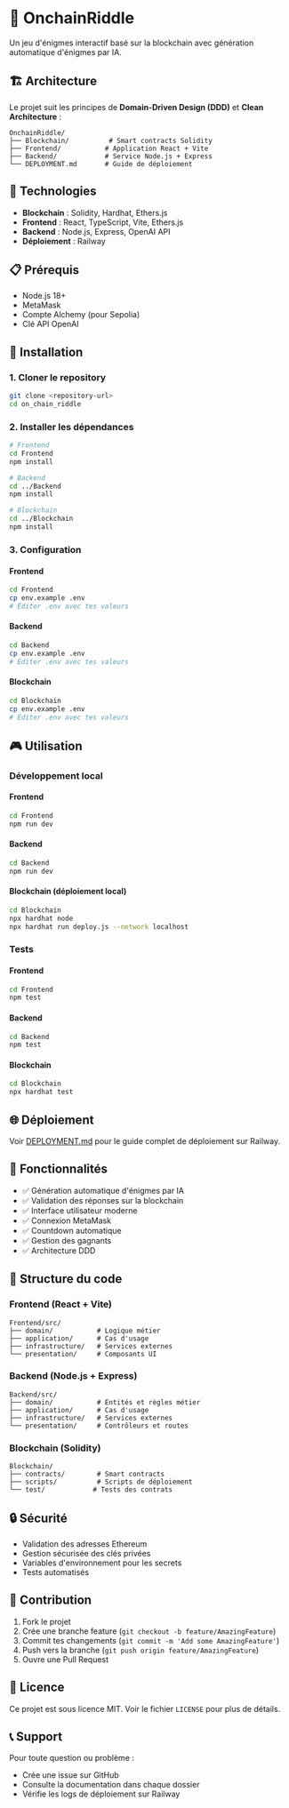 # 🎯 OnchainRiddle

Un jeu d'énigmes interactif basé sur la blockchain avec génération automatique d'énigmes par IA.

## 🏗️ Architecture

Le projet suit les principes de **Domain-Driven Design (DDD)** et **Clean Architecture** :

```
OnchainRiddle/
├── Blockchain/          # Smart contracts Solidity
├── Frontend/           # Application React + Vite
├── Backend/            # Service Node.js + Express
└── DEPLOYMENT.md       # Guide de déploiement
```

## 🚀 Technologies

- **Blockchain** : Solidity, Hardhat, Ethers.js
- **Frontend** : React, TypeScript, Vite, Ethers.js
- **Backend** : Node.js, Express, OpenAI API
- **Déploiement** : Railway

## 📋 Prérequis

- Node.js 18+
- MetaMask
- Compte Alchemy (pour Sepolia)
- Clé API OpenAI

## 🔧 Installation

### 1. Cloner le repository
```bash
git clone <repository-url>
cd on_chain_riddle
```

### 2. Installer les dépendances
```bash
# Frontend
cd Frontend
npm install

# Backend
cd ../Backend
npm install

# Blockchain
cd ../Blockchain
npm install
```

### 3. Configuration

#### Frontend
```bash
cd Frontend
cp env.example .env
# Éditer .env avec tes valeurs
```

#### Backend
```bash
cd Backend
cp env.example .env
# Éditer .env avec tes valeurs
```

#### Blockchain
```bash
cd Blockchain
cp env.example .env
# Éditer .env avec tes valeurs
```

## 🎮 Utilisation

### Développement local

#### Frontend
```bash
cd Frontend
npm run dev
```

#### Backend
```bash
cd Backend
npm run dev
```

#### Blockchain (déploiement local)
```bash
cd Blockchain
npx hardhat node
npx hardhat run deploy.js --network localhost
```

### Tests

#### Frontend
```bash
cd Frontend
npm test
```

#### Backend
```bash
cd Backend
npm test
```

#### Blockchain
```bash
cd Blockchain
npx hardhat test
```

## 🌐 Déploiement

Voir [DEPLOYMENT.md](./DEPLOYMENT.md) pour le guide complet de déploiement sur Railway.

## 🎯 Fonctionnalités

- ✅ Génération automatique d'énigmes par IA
- ✅ Validation des réponses sur la blockchain
- ✅ Interface utilisateur moderne
- ✅ Connexion MetaMask
- ✅ Countdown automatique
- ✅ Gestion des gagnants
- ✅ Architecture DDD

## 📁 Structure du code

### Frontend (React + Vite)
```
Frontend/src/
├── domain/           # Logique métier
├── application/      # Cas d'usage
├── infrastructure/   # Services externes
└── presentation/     # Composants UI
```

### Backend (Node.js + Express)
```
Backend/src/
├── domain/           # Entités et règles métier
├── application/      # Cas d'usage
├── infrastructure/   # Services externes
└── presentation/     # Contrôleurs et routes
```

### Blockchain (Solidity)
```
Blockchain/
├── contracts/        # Smart contracts
├── scripts/          # Scripts de déploiement
└── test/            # Tests des contrats
```

## 🔒 Sécurité

- Validation des adresses Ethereum
- Gestion sécurisée des clés privées
- Variables d'environnement pour les secrets
- Tests automatisés

## 🤝 Contribution

1. Fork le projet
2. Crée une branche feature (`git checkout -b feature/AmazingFeature`)
3. Commit tes changements (`git commit -m 'Add some AmazingFeature'`)
4. Push vers la branche (`git push origin feature/AmazingFeature`)
5. Ouvre une Pull Request

## 📄 Licence

Ce projet est sous licence MIT. Voir le fichier `LICENSE` pour plus de détails.

## 📞 Support

Pour toute question ou problème :
- Crée une issue sur GitHub
- Consulte la documentation dans chaque dossier
- Vérifie les logs de déploiement sur Railway
